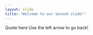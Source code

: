 ```yaml
---
layout: slide
title: "Welcome to our second slide!"
---
```

Quote here
Use the left arrow to go back!
